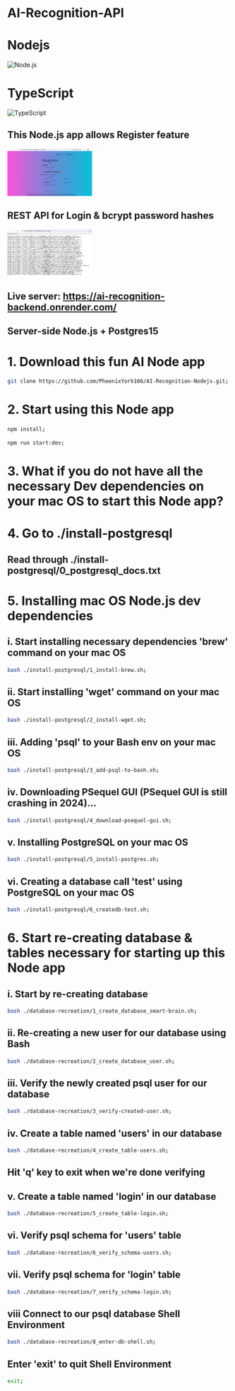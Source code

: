 # AI-Recognition-API
# Nodejs
![Node.js](https://overclockers.ru/st/legacy/blog/362268/459359_O.jpg)

# TypeScript
![TypeScript](https://miro.medium.com/v2/resize:fit:1200/1*tD5dWX37ZF2R_ye0CGcd5w.png)

## This Node.js app allows Register feature

<img alt="Register" src="./images/ai-fullstack-register.jpeg" style="aspect-ratio: 16/9; margin: 0 auto; max-width: 20vw;">

## REST API for Login & bcrypt password hashes

<img alt="REST-API" src="./images/ai-fullstack-nodeapi.jpeg" style="aspect-ratio: 16/9; margin: 0 auto; max-width: 20vw;">

## Live server: https://ai-recognition-backend.onrender.com/

## Server-side Node.js + Postgres15

# 1. Download this fun AI Node app
```bash
git clone https://github.com/PhoenixYork166/AI-Recognition-Nodejs.git;
```

# 2. Start using this Node app
```bash
npm install;
```

```bash
npm run start:dev;
```

# 3. What if you do not have all the necessary Dev dependencies on your mac OS to start this Node app?

# 4. Go to ./install-postgresql
## Read through ./install-postgresql/0_postgresql_docs.txt

# 5. Installing mac OS Node.js dev dependencies
## i. Start installing necessary dependencies 'brew' command on your mac OS
```bash
bash ./install-postgresql/1_install-brew.sh;
```

## ii. Start installing 'wget' command on your mac OS
```bash
bash ./install-postgresql/2_install-wget.sh;
```

## iii. Adding 'psql' to your Bash env on your mac OS
```bash
bash ./install-postgresql/3_add-psql-to-bash.sh;
```

## iv. Downloading PSequel GUI (PSequel GUI is still crashing in 2024)...
```bash
bash ./install-postgresql/4_download-psequel-gui.sh;
```

## v. Installing PostgreSQL on your mac OS
```bash
bash ./install-postgresql/5_install-postgres.sh;
```

## vi. Creating a database call 'test' using PostgreSQL on your mac OS
```bash
bash ./install-postgresql/6_createdb-test.sh;
```

# 6. Start re-creating database & tables necessary for starting up this Node app

## i. Start by re-creating database
```bash
bash ./database-recreation/1_create_database_smart-brain.sh;
```

## ii. Re-creating a new user for our database using Bash
```bash
bash ./database-recreation/2_create_database_user.sh;
```
## iii. Verify the newly created psql user for our database
```bash
bash ./database-recreation/3_verify-created-user.sh;
```

## iv. Create a table named 'users' in our database
```bash
bash ./database-recreation/4_create_table-users.sh;
```
## Hit 'q' key to exit when we're done verifying

## v. Create a table named 'login' in our database
```bash
bash ./database-recreation/5_create_table-login.sh;
```

## vi. Verify psql schema for 'users' table
```bash
bash ./database-recreation/6_verify_schema-users.sh;
```

## vii. Verify psql schema for 'login' table
```bash
bash ./database-recreation/7_verify_schema-login.sh;
```

## viii Connect to our psql database Shell Environment
```bash
bash ./database-recreation/8_enter-db-shell.sh;
```

## Enter 'exit' to quit Shell Environment
```bash
exit;
```